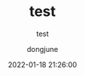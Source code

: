 ---
layout: post
title: "test"
subtitle: "test"
date: 2022-01-18 21:26:00
author: "dongjune"
header-img: "img/in_post/2.jpg"
catalog: true
tags:
  - BOJ
---